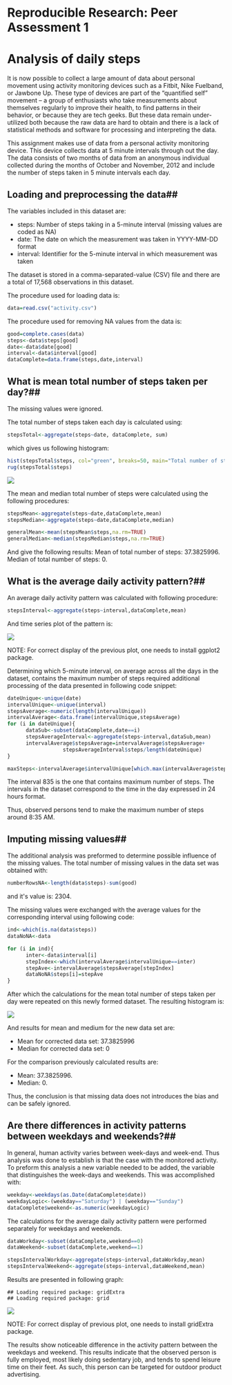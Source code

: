 # Reproducible Research: Peer Assessment 1

Analysis of daily steps
=======================

It is now possible to collect a large amount of data about personal movement using activity monitoring devices such as a Fitbit, Nike Fuelband, or Jawbone Up. These type of devices are part of the “quantified self” movement – a group of enthusiasts who take measurements about themselves regularly to improve their health, to find patterns in their behavior, or because they are tech geeks. But these data remain under-utilized both because the raw data are hard to obtain and there is a lack of statistical methods and software for processing and interpreting the data.

This assignment makes use of data from a personal activity monitoring device. This device collects data at 5 minute intervals through out the day. The data consists of two months of data from an anonymous individual collected during the months of October and November, 2012 and include the number of steps taken in 5 minute intervals each day.

## Loading and preprocessing the data##

The variables included in this dataset are:

- steps: Number of steps taking in a 5-minute interval (missing values are coded as NA)
- date: The date on which the measurement was taken in YYYY-MM-DD format
- interval: Identifier for the 5-minute interval in which measurement was taken

The dataset is stored in a comma-separated-value (CSV) file and there are a total of 17,568 observations in this dataset.

The procedure used for loading data is:


```r
data=read.csv("activity.csv")
```

The procedure used for removing NA values from the data is:


```r
good=complete.cases(data)
steps<-data$steps[good]
date<-data$date[good]
interval<-data$interval[good]
dataComplete=data.frame(steps,date,interval)
```



## What is mean total number of steps taken per day?##

The missing values were ignored. 

The total number of steps taken each day is calculated using:


```r
stepsTotal<-aggregate(steps~date, dataComplete, sum)
```

which gives us following histogram:


```r
hist(stepsTotal$steps, col="green", breaks=50, main="Total number of steps per day",xlab="Number of steps per day", ylab="Frequency")
rug(stepsTotal$steps)
```

![](PA1_template_files/figure-html/unnamed-chunk-4-1.png) 

The mean and median total number of steps were calculated using the following procedures:


```r
stepsMean<-aggregate(steps~date,dataComplete,mean)
stepsMedian<-aggregate(steps~date,dataComplete,median)

generalMean<-mean(stepsMean$steps,na.rm=TRUE)
generalMedian<-median(stepsMedian$steps,na.rm=TRUE)
```

And give the following results:
Mean of total number of steps: 37.3825996.
Median of total number of steps: 0.


## What is the average daily activity pattern?##

An average daily activity pattern was calculated with following procedure:


```r
stepsInterval<-aggregate(steps~interval,dataComplete,mean)
```

And time series plot of the pattern is:

![](PA1_template_files/figure-html/plot-1.png) 

NOTE: For correct display of the previous plot, one needs to install ggplot2 package. 


Determining which 5-minute interval, on average across all the days in the dataset, contains the maximum number of steps required additional processing of the data presented in following code snippet:


```r
dateUnique<-unique(date)
intervalUnique<-unique(interval)
stepsAverage<-numeric(length(intervalUnique))
intervalAverage<-data.frame(intervalUnique,stepsAverage)
for (i in dateUnique){
      dataSub<-subset(dataComplete,date==i)
      stepsAverageInterval<-aggregate(steps~interval,dataSub,mean)
      intervalAverage$stepsAverage=intervalAverage$stepsAverage+
                  stepsAverageInterval$steps/length(dateUnique)
}

maxSteps<-intervalAverage$intervalUnique[which.max(intervalAverage$stepsAverage)]
```

The interval 835 is the one that contains maximum number of steps. The intervals in the dataset correspond to the time in the day expressed in 24 hours format. 

Thus, observed persons tend to make the maximum number of steps around 8:35 AM. 


## Imputing missing values##

The additional analysis was preformed to determine possible influence of the missing values. 
The total number of missing values in the data set was obtained with:

```r
numberRowsNA<-length(data$steps)-sum(good)
```
and it's value is: 2304.

The missing values were exchanged with the average values for the corresponding interval using following code:


```r
ind<-which(is.na(data$steps))
dataNoNA<-data

for (i in ind){
      inter<-data$interval[i]
      stepIndex<-which(intervalAverage$intervalUnique==inter)
      stepAve<-intervalAverage$stepsAverage[stepIndex]
      dataNoNA$steps[i]=stepAve
}
```
After which the calculations for the mean total number of steps taken per day were repeated on this newly formed dataset.
The resulting histogram is:

![](PA1_template_files/figure-html/unnamed-chunk-10-1.png) 

And results for mean and medium for the new data set are:




- Mean for corrected data set: 37.3825996
- Median for corrected data set: 0

For the comparison previously calculated results are: 
- Mean: 37.3825996.
- Median: 0.


Thus, the conclusion is that missing data does not introduces the bias and can be safely ignored. 

## Are there differences in activity patterns between weekdays and weekends?##

In general, human activity varies between week-days and week-end. Thus analysis was done to establish is that the case with the monitored activity. 
To preform this analysis a new variable needed to be added, the variable that distinguishes the week-days and weekends. This was accomplished with:



```r
weekday<-weekdays(as.Date(dataComplete$date))
weekdayLogic<-(weekday=="Saturday") | (weekday=="Sunday")
dataComplete$weekend<-as.numeric(weekdayLogic)
```

The calculations for the average daily activity pattern were performed separately for weekdays and weekends.


```r
dataWorkday<-subset(dataComplete,weekend==0)
dataWeekend<-subset(dataComplete,weekend==1)

stepsIntervalWorkday<-aggregate(steps~interval,dataWorkday,mean)
stepsIntervalWeekend<-aggregate(steps~interval,dataWeekend,mean)
```

Results are presented in following graph:

```
## Loading required package: gridExtra
## Loading required package: grid
```

![](PA1_template_files/figure-html/unnamed-chunk-14-1.png) 

NOTE: For correct display of previous plot, one needs to install gridExtra package. 

The results show noticeable difference in the activity pattern between the weekdays and weekend. This results indicate that the observed person is fully employed, most likely doing sedentary job, and tends to spend leisure time on their feet. 
As such, this person can be targeted for outdoor product advertising.


